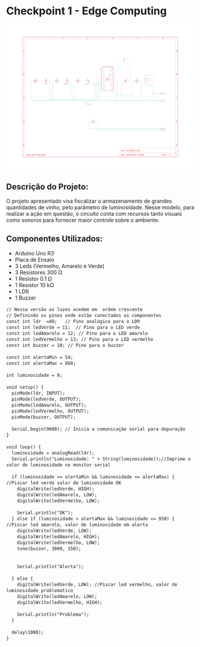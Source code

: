 # Checkpoint 1 - Edge Computing

![Logo do Markdown](img.png)

## Descrição do Projeto:
O projeto apresentado visa fiscalizar o armazenamento de grandes quantidades de vinho, pelo parâmetro de luminosidade. Nesse modelo, para realizar a ação em questão, o circuito conta com recursos tanto visuais como sonoros para fornecer maior controle sobre o ambiente.

## Componentes Utilizados:
- Arduino Uno R3
- Placa de Ensaio
- 3 Leds (Vermelho, Amarelo e Verde)
- 3 Resistores 300 Ω
- 1 Resistor 0.1 Ω
- 1 Resistor 10 kΩ
- 1 LDR
- 1 Buzzer

~~~
// Nessa versão as luzes acedem em  ordem crescente
// Definindo os pinos onde estão conectados os componentes
const int ldr  =A0;   // Pino analógico para o LDR
const int ledVerde = 11;  // Pino para o LED verde
const int ledAmarelo = 12; // Pino para o LED amarelo
const int ledVermelho = 13; // Pino para o LED vermelho
const int buzzer = 10; // Pino para o buzzer

const int alertaMin = 54;
const int alertaMax = 860;

int luminosidade = 0;

void setup() {
  pinMode(ldr, INPUT);
  pinMode(ledVerde, OUTPUT);
  pinMode(ledAmarelo, OUTPUT);
  pinMode(ledVermelho, OUTPUT);
  pinMode(buzzer, OUTPUT);

  Serial.begin(9600); // Inicia a comunicação serial para depuração
}

void loop() {
  luminosidade = analogRead(ldr);
  Serial.println("Luminosidade: " + String(luminosidade));//Imprime o valor de luminosidade no monitor serial

  if (luminosidade >= alertaMin && luminosidade <= alertaMax) { //Piscar led verde valor de luminosidade OK
    digitalWrite(ledVerde, HIGH);
    digitalWrite(ledAmarelo, LOW);
    digitalWrite(ledVermelho, LOW);
  
    Serial.println("OK");
  } else if (luminosidade > alertaMax && luminosidade <= 950) { //Piscar led amarelo, valor de luminosidade em alerta
    digitalWrite(ledVerde, LOW);
    digitalWrite(ledAmarelo, HIGH);
    digitalWrite(ledVermelho, LOW);
    tone(buzzer, 3000, 150);
    
    
    Serial.println("Alerta");
   
  } else {
    digitalWrite(ledVerde, LOW); //Piscar led vermelho, valor de luminosidade problematico
    digitalWrite(ledAmarelo, LOW);
    digitalWrite(ledVermelho, HIGH);
    
    Serial.println("Problema");
  }
  
  delay(1000);
}
~~~
